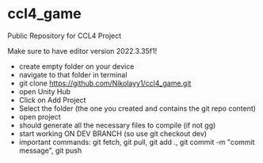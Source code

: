 # ccl4_game
Public Repository for CCL4 Project

Make sure to have editor version 2022.3.35f1!
- create empty folder on your device
- navigate to that folder in terminal
- git clone https://github.com/Nikolayy1/ccl4_game.git
- open Unity Hub
- Click on Add Project
- Select the folder (the one you created and contains the git repo content)
- open project
- should generate all the necessary files to compile (if not gg)
- start working ON DEV BRANCH (so use git checkout dev)
- important commands: git fetch, git pull, git add ., git commit -m "commit message", git push

